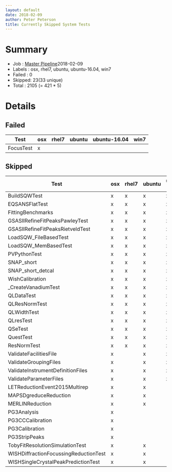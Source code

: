 ```yaml
---
layout: default
date: 2018-02-09
author: Peter Peterson
title: Currently Skipped System Tests
---
```

Summary
=======
* Job    : [Master Pipeline](http://builds.mantidproject.org/view/Master%20Pipeline/)2018-02-09
* Labels : osx, rhel7, ubuntu, ubuntu-16.04, win7
* Failed : 0
* Skipped: 23(33 unique)
* Total  : 2105
(= 421 * 5)

Details
=======

Failed
------

| Test       | osx | rhel7 | ubuntu | ubuntu-16.04 | win7 |
|------------|-----|-------|--------|--------------|------|
| FocusTest  |  x  |       |        |              |      | 

Skipped
-------

| Test                                   | osx | rhel7 | ubuntu | ubuntu-16.04 | win7 |
|----------------------------------------|-----|-------|--------|--------------|------|
| BuildSQWTest                           |  x  |   x   |    x   |       x      |   x  | 
| EQSANSFlatTest                         |  x  |   x   |    x   |       x      |   x  | 
| FittingBenchmarks                      |  x  |   x   |    x   |       x      |   x  | 
| GSASIIRefineFitPeaksPawleyTest         |  x  |   x   |    x   |       x      |   x  | 
| GSASIIRefineFitPeaksRietveldTest       |  x  |   x   |    x   |       x      |   x  | 
| LoadSQW_FileBasedTest                  |  x  |   x   |    x   |       x      |   x  | 
| LoadSQW_MemBasedTest                   |  x  |   x   |    x   |       x      |   x  | 
| PVPythonTest                           |  x  |   x   |    x   |       x      |   x  | 
| SNAP_short                             |  x  |   x   |    x   |       x      |   x  | 
| SNAP_short_detcal                      |  x  |   x   |    x   |       x      |   x  | 
| WishCalibration                        |  x  |   x   |    x   |       x      |   x  | 
| _CreateVanadiumTest                    |  x  |   x   |    x   |       x      |   x  | 
| QLDataTest                             |  x  |   x   |    x   |       x      |      | 
| QLResNormTest                          |  x  |   x   |    x   |       x      |      | 
| QLWidthTest                            |  x  |   x   |    x   |       x      |      | 
| QLresTest                              |  x  |   x   |    x   |       x      |      | 
| QSeTest                                |  x  |   x   |    x   |       x      |      | 
| QuestTest                              |  x  |   x   |    x   |       x      |      | 
| ResNormTest                            |  x  |   x   |    x   |       x      |      | 
| ValidateFacilitiesFile                 |  x  |       |    x   |       x      |      | 
| ValidateGroupingFiles                  |  x  |       |    x   |       x      |      | 
| ValidateInstrumentDefinitionFiles      |  x  |       |    x   |       x      |      | 
| ValidateParameterFiles                 |  x  |       |    x   |       x      |      | 
| LETReductionEvent2015Multirep          |  x  |       |    x   |              |      | 
| MAPSDgreduceReduction                  |  x  |       |    x   |              |      | 
| MERLINReduction                        |  x  |       |    x   |              |      | 
| PG3Analysis                            |  x  |       |        |              |   x  | 
| PG3CCCalibration                       |  x  |       |        |              |   x  | 
| PG3Calibration                         |  x  |       |        |              |   x  | 
| PG3StripPeaks                          |  x  |       |        |              |   x  | 
| TobyFitResolutionSimulationTest        |  x  |       |    x   |              |      | 
| WISHDiffractionFocussingReductionTest  |  x  |       |    x   |              |      | 
| WISHSingleCrystalPeakPredictionTest    |  x  |       |    x   |              |      | 
